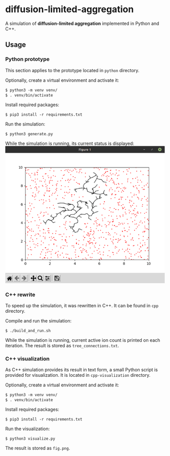 # diffusion-limited-aggregation

A simulation of **diffusion-limited aggregation** implemented in Python and C++.

## Usage

### Python prototype

This section applies to the prototype located in `python` directory.

Optionally, create a virtual environment and activate it:
```
$ python3 -m venv venv/
$ . venv/bin/activate
```

Install required packages:
```
$ pip3 install -r requirements.txt
```

Run the simulation:
```
$ python3 generate.py
```

While the simulation is running, its current status is displayed:
<img src="images/python_prototype_visualization.png">

### C++ rewrite

To speed up the simulation, it was rewritten in C++. It can be found in `cpp` directory.

Compile and run the simulation:
```
$ ./build_and_run.sh
```

While the simulation is running, current active ion count is printed on each iteration. The result is stored as `tree_connections.txt`.

### C++ visualization

As C++ simulation provides its result in text form, a small Python script is provided for visualization. It is located in `cpp-visualization` directory.

Optionally, create a virtual environment and activate it:
```
$ python3 -m venv venv/
$ . venv/bin/activate
```

Install required packages:
```
$ pip3 install -r requirements.txt
```

Run the visualization:
```
$ python3 visualize.py
```

The result is stored as `fig.png`.